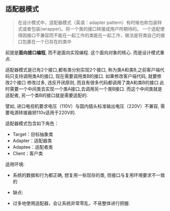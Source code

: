 ## 适配器模式
> 在设计模式中，适配器模式（英语：adapter pattern）有时候也称包装样式或者包装(wrapper)。将一个类的接口转接成用户所期待的。
一个适配使得因接口不兼容而不能在一起工作的类能在一起工作，做法是将类自己的接口包裹在一个已存在的类中

前提是**面向接口编程**, 而不是面向实现编程. 这个面向对象的核心. 而是设计模式重点. 

适配器模式是已有2个接口,都有类分别实现2个接口, 称为类A和类B,之前客户端代码只支持调用类A的接口, 现在需要调用类B的接口. 如果修改客户端代码, 就要修改2个接口
修改过多, 违反开闭原则, 而且有很多代码都调用了类A和类B的接口.此时需要一个中间类去实现一个类A接口,去调用另一个类B接口.
而这个中间类就是适配者, 另一个类B的接口就是需要适配的. 

譬如, 进口电视机要求电压（110V）与国内插头标准输出电压（220V）不兼容, 需要电源转接器把110v适用于220V的. 

适配器模式包含如下角色：
- Target：目标抽象类
- Adapter：适配器类
- Adaptee：适配者类
- Client：客户类

适用环境:
- 系统的数据和行为都正确, 想复用一些现存的类, 但接口与复用环境要求不一致的

- 缺点:
- 过多地使用适配器，会让系统非常零乱，不易整体进行把握. 